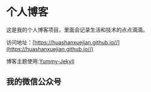 # 个人博客

这是我的个人博客项目，里面会记录生活和技术的点点滴滴。


访问地址：[https://huashanxuejian.github.io//](https://huashanxuejian.github.io//)


博客主题使用:[Yummy-Jekyll](https://github.com/DONGChuan/Yummy-Jekyll)


## 我的微信公众号
